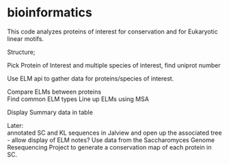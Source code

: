 bioinformatics
==============
This code analyzes proteins of interest for conservation and for Eukaryotic linear motifs. 

Structure; 

Pick Protein of Interest and multiple species of interest, find uniprot number  


Use ELM api to gather data for proteins/species of interest. 

Compare ELMs between proteins	
     Find common ELM types
	 Line up ELMs using MSA

Display 
	Summary data in table

	
Later: 	
annotated SC and KL sequences in Jalview and open up the associated tree - allow display of ELM notes? 
Use data from the Saccharomyces Genome Resequencing Project to generate a conservation map of each protein in SC. 





